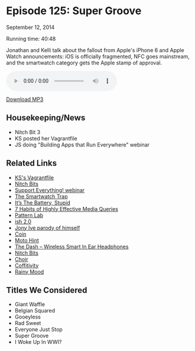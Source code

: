 Episode 125: Super Groove
====
September 12, 2014

Running time: 40:48

Jonathan and Kelli talk about the fallout from Apple's iPhone 6 and Apple Watch announcements: iOS is officially fragmented, NFC goes mainstream, and the smartwatch category gets the Apple stamp of approval.

<audio preload="auto" controls>
    <source src="https://s3.amazonaws.com/nitch/Episode_125_Super_Groove.mp3" type="audio/mpeg" />
    <source src="https://s3.amazonaws.com/nitch/Episode_125_Super_Groove.ogg" type="audio/ogg" />
    Your browser does not support HTML5 audio. Please download the episode using the link below.
</audio>

[Download MP3](https://s3.amazonaws.com/nitch/Episode_125_Super_Groove.mp3 "Episode 125: Super Groove")

## Housekeeping/News

* Nitch Bit 3
* KS posted her Vagrantfile
* JS doing "Building Apps that Run Everywhere" webinar

## Related Links

* [KS's Vagrantfile](https://gist.github.com/kellishaver/d5ffe09305e5da0c2f13)
* [Nitch Bits](https://www.youtube.com/channel/UCtv1q-AyH4EAnZDBrdDKDig)
* [Support Everything! webinar](http://www.oreilly.com/pub/e/3182)
* [The Smartwatch Trap](https://jonathanstark.com/blog/the-smartwatch-trap)
* [It’s The Battery, Stupid](https://jonathanstark.com/blog/its-the-battery-stupid)
* [7 Habits of Highly Effective Media Queries](http://bradfrostweb.com/blog/post/7-habits-of-highly-effective-media-queries/)
* [Pattern Lab](http://patternlab.io/)
* [ish 2.0](http://bradfrostweb.com/demo/ish/)
* [Jony Ive parody of himself](http://www.apple.com/watch/films/#film-design)
* [Coin](https://onlycoin.com/)
* [Moto Hint](http://www.motorola.com/us/accessories-bluetooth-headsets/Moto-Hint/moto-hint-pdp.html)
* [The Dash – Wireless Smart In Ear Headphones](https://www.kickstarter.com/projects/hellobragi/the-dash-wireless-smart-in-ear-headphones)
* [Nitch Bits](https://www.youtube.com/channel/UCtv1q-AyH4EAnZDBrdDKDig/videos)
* [Choir](https://choir.io/)
* [Coffitivity](https://www.coffitivity.com/)
* [Rainy Mood](http://www.rainymood.com/)

## Titles We Considered

* Giant Waffle
* Belgian Squared
* Gooeyless
* Rad Sweet
* Everyone Just Stop
* Super Groove
* I Woke Up In WWI?